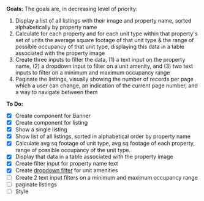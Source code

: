 **Goals:**
The goals are, in decreasing level of priority:
1. Display a list of all listings with their image and property name, sorted alphabetically by property name
2. Calculate for each property and for each unit type within that property's set of units the average square footage of that unit type & the range of possible occupancy of that unit type, displaying this data in a table associated with the property image
3. Create three inputs to filter the data, (1) a text input on the property name, (2) a dropdown input to filter on a unit amenity, and (3) two text inputs to filter on a minimum and maximum occupancy range
4. Paginate the listings, visually showing the number of records per page which a user can change, an indication of the current page number, and a way to navigate between them

**To Do:**
- [x] Create component for Banner
- [x] Create component for listing
- [x] Show a single listing
- [x] Show list of all listings, sorted in alphabetical order by property name
- [x] Calculate avg sq footage of unit type, avg sq footage of each property, range of possible occupancy of the unit type.
- [x] Display that data in a table associated with the property image
- [x] Create filter input for property name text
- [X] Create [dropdown filter](https://www.w3schools.com/howto/howto_js_filter_dropdown.asp) for unit amenities
- [ ] Create 2 text input filters on a minimum and maximum occupancy range
- [ ] paginate listings
- [ ] Style
